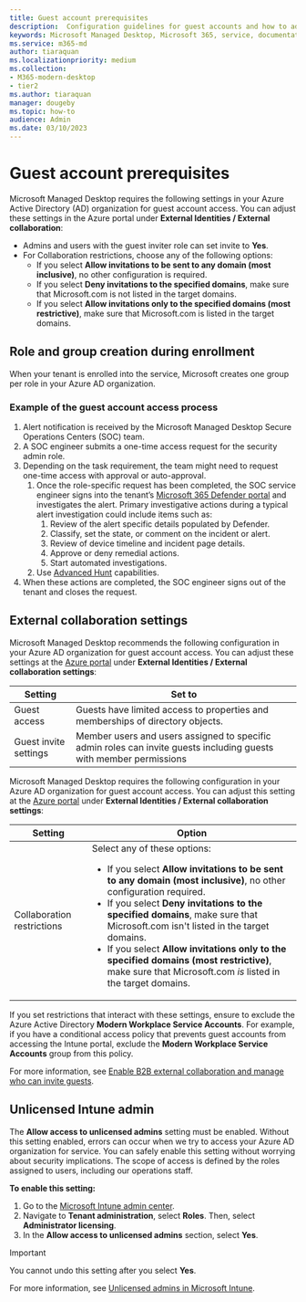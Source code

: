 ```yaml
---
title: Guest account prerequisites
description:  Configuration guidelines for guest accounts and how to adjust them
keywords: Microsoft Managed Desktop, Microsoft 365, service, documentation
ms.service: m365-md
author: tiaraquan
ms.localizationpriority: medium
ms.collection: 
- M365-modern-desktop
- tier2
ms.author: tiaraquan
manager: dougeby
ms.topic: how-to
audience: Admin
ms.date: 03/10/2023
---
```


# Guest account prerequisites

Microsoft Managed Desktop requires the following settings in your Azure Active Directory (AD) organization for guest account access. You can adjust these settings in the Azure portal under **External Identities / External collaboration**:

- Admins and users with the guest inviter role can set invite to **Yes**.
- For Collaboration restrictions, choose any of the following options:
    - If you select **Allow invitations to be sent to any domain (most inclusive)**, no other configuration is required.
    - If you select **Deny invitations to the specified domains**, make sure that Microsoft.com is not listed in the target domains.
    - If you select **Allow invitations only to the specified domains (most restrictive)**, make sure that Microsoft.com is listed in the target domains.

## Role and group creation during enrollment

When your tenant is enrolled into the service, Microsoft creates one group per role in your Azure AD organization.

### Example of the guest account access process

1. Alert notification is received by the Microsoft Managed Desktop Secure Operations Centers (SOC) team.
2. A SOC engineer submits a one-time access request for the security admin role.
3. Depending on the task requirement, the team might need to request one-time access with approval or auto-approval.  
    1. Once the role-specific request has been completed, the SOC service engineer signs into the tenant’s [Microsoft 365 Defender portal](https://security.microsoft.com) and investigates the alert. Primary investigative actions during a typical alert investigation could include items such as:  
        1. Review of the alert specific details populated by Defender.
        2. Classify, set the state, or comment on the incident or alert.  
        3. Review of device timeline and incident page details.
        4. Approve or deny remedial actions.
        5. Start automated investigations.
    2. Use [Advanced Hunt](/microsoft-365/security/defender/advanced-hunting-overview) capabilities.
4. When these actions are completed, the SOC engineer signs out of the tenant and closes the request.

## External collaboration settings

Microsoft Managed Desktop recommends the following configuration in your Azure AD organization for guest account access. You can adjust these settings at the [Azure portal](https://portal.azure.com) under **External Identities / External collaboration settings**:

| Setting | Set to |
| ------ | ------ |
| Guest access | Guests have limited access to properties and memberships of directory objects. |
| Guest invite settings | Member users and users assigned to specific admin roles can invite guests including guests with member permissions |

Microsoft Managed Desktop requires the following configuration in your Azure AD organization for guest account access. You can adjust this setting at the [Azure portal](https://portal.azure.com) under **External Identities / External collaboration settings**:

| Setting | Option |
| ------ | ------ |
| Collaboration restrictions | Select any of these options: <ul><li>If you select **Allow invitations to be sent to any domain (most inclusive)**, no other configuration required.</li><li>If you select **Deny invitations to the specified domains**, make sure that Microsoft.com isn't listed in the target domains.</li><li>If you select **Allow invitations only to the specified domains (most restrictive)**, make sure that Microsoft.com *is* listed in the target domains.</li><ul>

If you set restrictions that interact with these settings, ensure to exclude the Azure Active Directory **Modern Workplace Service Accounts**. For example, if you have a conditional access policy that prevents guest accounts from accessing the Intune portal, exclude the **Modern Workplace Service Accounts** group from this policy.

For more information, see [Enable B2B external collaboration and manage who can invite guests](/azure/active-directory/external-identities/delegate-invitations#to-configure-external-collaboration-settings).

## Unlicensed Intune admin

The **Allow access to unlicensed admins** setting must be enabled. Without this setting enabled, errors can occur when we try to access your Azure AD organization for service. You can safely enable this setting without worrying about security implications. The scope of access is defined by the roles assigned to users, including our operations staff.

**To enable this setting:**

1. Go to the [Microsoft Intune admin center](https://go.microsoft.com/fwlink/?linkid=2109431).
2. Navigate to **Tenant administration**, select **Roles**. Then, select **Administrator licensing**.
3. In the **Allow access to unlicensed admins** section, select **Yes**.

> [!IMPORTANT]
> You cannot undo this setting after you select **Yes**.

For more information, see [Unlicensed admins in Microsoft Intune](/mem/intune/fundamentals/unlicensed-admins).

